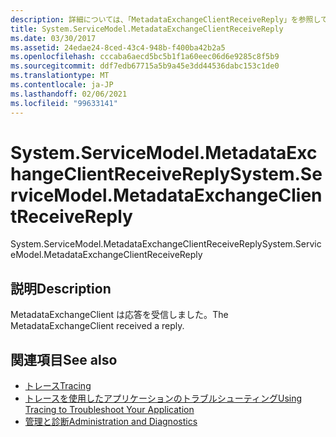 ```yaml
---
description: 詳細については、「MetadataExchangeClientReceiveReply」を参照してください。
title: System.ServiceModel.MetadataExchangeClientReceiveReply
ms.date: 03/30/2017
ms.assetid: 24edae24-8ced-43c4-948b-f400ba42b2a5
ms.openlocfilehash: cccaba6aecd5bc5b1f1a60eec06d6e9285c8f5b9
ms.sourcegitcommit: ddf7edb67715a5b9a45e3dd44536dabc153c1de0
ms.translationtype: MT
ms.contentlocale: ja-JP
ms.lasthandoff: 02/06/2021
ms.locfileid: "99633141"
---
```

# <a name="systemservicemodelmetadataexchangeclientreceivereply"></a><span data-ttu-id="87764-103">System.ServiceModel.MetadataExchangeClientReceiveReply</span><span class="sxs-lookup"><span data-stu-id="87764-103">System.ServiceModel.MetadataExchangeClientReceiveReply</span></span>

<span data-ttu-id="87764-104">System.ServiceModel.MetadataExchangeClientReceiveReply</span><span class="sxs-lookup"><span data-stu-id="87764-104">System.ServiceModel.MetadataExchangeClientReceiveReply</span></span>  
  
## <a name="description"></a><span data-ttu-id="87764-105">説明</span><span class="sxs-lookup"><span data-stu-id="87764-105">Description</span></span>  

 <span data-ttu-id="87764-106">MetadataExchangeClient は応答を受信しました。</span><span class="sxs-lookup"><span data-stu-id="87764-106">The MetadataExchangeClient received a reply.</span></span>  
  
## <a name="see-also"></a><span data-ttu-id="87764-107">関連項目</span><span class="sxs-lookup"><span data-stu-id="87764-107">See also</span></span>

- [<span data-ttu-id="87764-108">トレース</span><span class="sxs-lookup"><span data-stu-id="87764-108">Tracing</span></span>](index.md)
- [<span data-ttu-id="87764-109">トレースを使用したアプリケーションのトラブルシューティング</span><span class="sxs-lookup"><span data-stu-id="87764-109">Using Tracing to Troubleshoot Your Application</span></span>](using-tracing-to-troubleshoot-your-application.md)
- [<span data-ttu-id="87764-110">管理と診断</span><span class="sxs-lookup"><span data-stu-id="87764-110">Administration and Diagnostics</span></span>](../index.md)
